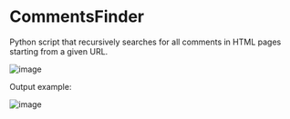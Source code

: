 # CommentsFinder

Python script that recursively searches for all comments in HTML pages starting from a given URL.

![image](https://github.com/giuseppe-argento83/RedTeamScripts/assets/148687004/cbf34171-998b-4f81-9f01-903cb3c4392b)

Output example:

![image](https://github.com/giuseppe-argento83/RedTeamScripts/assets/148687004/81089af1-0675-40da-b1a4-bd740572ab1e)

